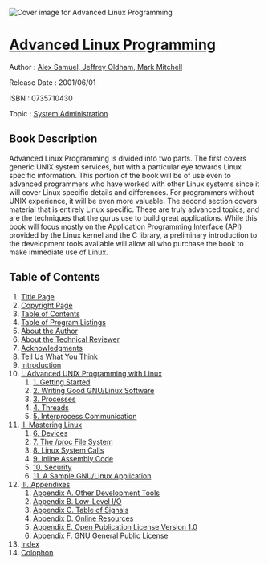![Cover image for Advanced Linux Programming](https://imgdetail.ebookreading.net/cover/cover/system_admin/EB0735710430.jpg)

[Advanced Linux Programming](https://ebookreading.net/view/book/Advanced+Linux+Programming-EB0735710430_1.html "Advanced Linux Programming")
====================================================================================================================

Author : [Alex Samuel](https://ebookreading.net/search/author/Alex+Samuel),[ Jeffrey Oldham](https://ebookreading.net/search/author/+Jeffrey+Oldham),[ Mark Mitchell](https://ebookreading.net/search/author/+Mark+Mitchell)

Release Date : 2001/06/01

ISBN : 0735710430

Topic : [System Administration](https://ebookreading.net/search/category/system-administration)

Book Description
-----------------

Advanced Linux Programming is divided into two parts. The first covers generic UNIX system services, but with a particular eye towards Linux specific information. This portion of the book will be of use even to advanced programmers who have worked with other Linux systems since it will cover Linux specific details and differences. For programmers without UNIX experience, it will be even more valuable. The second section covers material that is entirely Linux specific. These are truly advanced topics, and are the techniques that the gurus use to build great applications. While this book will focus mostly on the Application Programming Interface (API) provided by the Linux kernel and the C library, a preliminary introduction to the development tools available will allow all who purchase the book to make immediate use of Linux.
              
Table of Contents
-----------------

1. [Title Page](https://ebookreading.net/view/book/Advanced+Linux+Programming-EB0735710430_2.html#title)
1. [Copyright Page](https://ebookreading.net/view/book/Advanced+Linux+Programming-EB0735710430_2.html#copy)
1. [Table of Contents](https://ebookreading.net/view/book/Advanced+Linux+Programming-EB0735710430_3.html#toc1)
1. [Table of Program Listings](https://ebookreading.net/view/book/Advanced+Linux+Programming-EB0735710430_3.html#toc2)
1. [About the Author](https://ebookreading.net/view/book/Advanced+Linux+Programming-EB0735710430_4.html)
1. [About the Technical Reviewer](https://ebookreading.net/view/book/Advanced+Linux+Programming-EB0735710430_5.html)
1. [Acknowledgments](https://ebookreading.net/view/book/Advanced+Linux+Programming-EB0735710430_6.html)
1. [Tell Us What You Think](https://ebookreading.net/view/book/Advanced+Linux+Programming-EB0735710430_7.html)
1. [Introduction](https://ebookreading.net/view/book/Advanced+Linux+Programming-EB0735710430_8.html)
1. [I. Advanced UNIX Programming with Linux](https://ebookreading.net/view/book/Advanced+Linux+Programming-EB0735710430_9.html)
    1. [1. Getting Started](https://ebookreading.net/view/book/Advanced+Linux+Programming-EB0735710430_10.html)
    1. [2. Writing Good GNU/Linux Software](https://ebookreading.net/view/book/Advanced+Linux+Programming-EB0735710430_11.html)
    1. [3. Processes](https://ebookreading.net/view/book/Advanced+Linux+Programming-EB0735710430_12.html)
    1. [4. Threads](https://ebookreading.net/view/book/Advanced+Linux+Programming-EB0735710430_13.html)
    1. [5. Interprocess Communication](https://ebookreading.net/view/book/Advanced+Linux+Programming-EB0735710430_14.html)
1. [II. Mastering Linux](https://ebookreading.net/view/book/Advanced+Linux+Programming-EB0735710430_15.html)
    1. [6. Devices](https://ebookreading.net/view/book/Advanced+Linux+Programming-EB0735710430_16.html)
    1. [7. The /proc File System](https://ebookreading.net/view/book/Advanced+Linux+Programming-EB0735710430_17.html)
    1. [8. Linux System Calls](https://ebookreading.net/view/book/Advanced+Linux+Programming-EB0735710430_18.html)
    1. [9. Inline Assembly Code](https://ebookreading.net/view/book/Advanced+Linux+Programming-EB0735710430_19.html)
    1. [10. Security](https://ebookreading.net/view/book/Advanced+Linux+Programming-EB0735710430_20.html)
    1. [11. A Sample GNU/Linux Application](https://ebookreading.net/view/book/Advanced+Linux+Programming-EB0735710430_21.html)
1. [III. Appendixes](https://ebookreading.net/view/book/Advanced+Linux+Programming-EB0735710430_22.html)
    1. [Appendix A. Other Development Tools](https://ebookreading.net/view/book/Advanced+Linux+Programming-EB0735710430_23.html)
    1. [Appendix B. Low-Level I/O](https://ebookreading.net/view/book/Advanced+Linux+Programming-EB0735710430_24.html)
    1. [Appendix C. Table of Signals](https://ebookreading.net/view/book/Advanced+Linux+Programming-EB0735710430_25.html)
    1. [Appendix D. Online Resources](https://ebookreading.net/view/book/Advanced+Linux+Programming-EB0735710430_26.html)
    1. [Appendix E. Open Publication License Version 1.0](https://ebookreading.net/view/book/Advanced+Linux+Programming-EB0735710430_27.html)
    1. [Appendix F. GNU General Public License](https://ebookreading.net/view/book/Advanced+Linux+Programming-EB0735710430_28.html)
1. [Index](https://ebookreading.net/view/book/Advanced+Linux+Programming-EB0735710430_29.html)
1. [Colophon](https://ebookreading.net/view/book/Advanced+Linux+Programming-EB0735710430_30.html)
